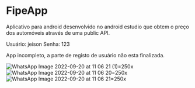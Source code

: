 # FipeApp
Aplicativo para android desenvolvido no android estudio que obtem o preço dos automóveis através de uma public API.

Usuário: jeison
Senha: 123

App incompleto, a parte de registo de usuário não esta finalizada.

![WhatsApp Image 2022-09-20 at 11 06 21 (1)](https://user-images.githubusercontent.com/43612824/191280043-063117b6-1262-4c58-af44-fa5e823418a5.jpeg)=250x
![WhatsApp Image 2022-09-20 at 11 06 20](https://user-images.githubusercontent.com/43612824/191280051-0611edb0-789c-4413-8235-57349dd0b40c.jpeg)=250x
![WhatsApp Image 2022-09-20 at 11 06 21](https://user-images.githubusercontent.com/43612824/191280053-657a2f15-f8c9-4ee6-a102-9f06801524a8.jpeg)=250x

